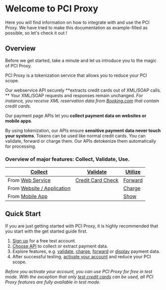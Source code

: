 # Welcome to PCI Proxy

Here you will find information on how to integrate with and use the PCI Proxy. We have tried to make this documentation as example-filled as possible, so let's check it out !  

## Overview

Before we get started, take a minute and let us introduce you to the magic of PCI Proxy.  



PCI Proxy is a tokenization service that allows you to reduce your PCI scope. 

Our webservice API securely **extracts credit cards out of XML/SOAP calls. ** Your XML/SOAP requests and responses remain unchanged. *For instance, you receive XML reservation data from [Booking.com](http://www.booking.com/) that contain credit cards.* 

Our payment page APIs let you **collect payment data on websites or mobile apps**. 

By using tokenization, our APIs ensure **sensitive payment data never touch your systems**. Tokens can be used like normal credit cards. You can validate, forward or charge them. Our APIs detokenize them automatically for processing.

### Overview of major features: Collect, Validate, Use. 

|**[Collect](collect_payment_data.html)**|**[Validate](validate.html)**|**[Utilize](utilize)**|
|---|---|---|
|From [Web Service](webservice.html)|[Credit Card Check](validate.html)|[Forward](forward.html)|
|From [Website / Application](website-application.html)||[Charge](charge.html)|
|From [Mobile App](mobile-app.html)||[Show](show.html)|

## Quick Start


If you are just getting started with PCI Proxy, it is highly recommended that you start with the get started guide first.
 

 1. [Sign up](https://www.pci-proxy.com/#/signup) for a free test account.
 2. [Choose API](collect_payment_data.html) to collect or extract payment data.
 3. Explore features, e.g. [validate](validate.html), [charge](charge.html), [forward](forward.html) or [display](retrieve.html) payment data.
 3. After successful testing, [activate your account](live_mode-test.html) and reduce your PCI scope.

*Before you activate your account, you can use PCI Proxy for free in test mode. With the exception that only [test credit cards](live_mode-test.html) can be used, all PCI Proxy features are fully available in test mode.*
